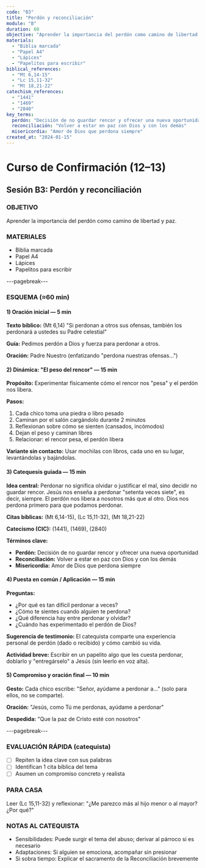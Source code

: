 ```yaml
---
code: "B3"
title: "Perdón y reconciliación"
module: "B"
duration: 60
objective: "Aprender la importancia del perdón como camino de libertad y paz."
materials:
  - "Biblia marcada"
  - "Papel A4"
  - "Lápices"
  - "Papelitos para escribir"
biblical_references:
  - "Mt 6,14-15"
  - "Lc 15,11-32"
  - "Mt 18,21-22"
catechism_references:
  - "1441"
  - "1469"
  - "2840"
key_terms:
  perdón: "Decisión de no guardar rencor y ofrecer una nueva oportunidad"
  reconciliación: "Volver a estar en paz con Dios y con los demás"
  misericordia: "Amor de Dios que perdona siempre"
created_at: "2024-01-15"
---
```


# Curso de Confirmación (12–13)
## Sesión B3: Perdón y reconciliación

### OBJETIVO
Aprender la importancia del perdón como camino de libertad y paz.

### MATERIALES
- Biblia marcada
- Papel A4
- Lápices
- Papelitos para escribir

---pagebreak---

### ESQUEMA (≈60 min)

#### 1) Oración inicial — 5 min
**Texto bíblico:** (Mt 6,14) "Si perdonan a otros sus ofensas, también los perdonará a ustedes su Padre celestial"

**Guía:** Pedimos perdón a Dios y fuerza para perdonar a otros.

**Oración:** Padre Nuestro (enfatizando "perdona nuestras ofensas...")

#### 2) Dinámica: "El peso del rencor" — 15 min
**Propósito:** Experimentar físicamente cómo el rencor nos "pesa" y el perdón nos libera.

**Pasos:**
1. Cada chico toma una piedra o libro pesado
2. Caminan por el salón cargándolo durante 2 minutos
3. Reflexionan sobre cómo se sienten (cansados, incómodos)
4. Dejan el peso y caminan libres
5. Relacionar: el rencor pesa, el perdón libera

**Variante sin contacto:** Usar mochilas con libros, cada uno en su lugar, levantándolas y bajándolas.

#### 3) Catequesis guiada — 15 min
**Idea central:** Perdonar no significa olvidar o justificar el mal, sino decidir no guardar rencor. Jesús nos enseña a perdonar "setenta veces siete", es decir, siempre. El perdón nos libera a nosotros más que al otro. Dios nos perdona primero para que podamos perdonar.

**Citas bíblicas:** (Mt 6,14-15), (Lc 15,11-32), (Mt 18,21-22)

**Catecismo (CIC):** (1441), (1469), (2840)

**Términos clave:**
- **Perdón:** Decisión de no guardar rencor y ofrecer una nueva oportunidad
- **Reconciliación:** Volver a estar en paz con Dios y con los demás
- **Misericordia:** Amor de Dios que perdona siempre

#### 4) Puesta en común / Aplicación — 15 min
**Preguntas:**
- ¿Por qué es tan difícil perdonar a veces?
- ¿Cómo te sientes cuando alguien te perdona?
- ¿Qué diferencia hay entre perdonar y olvidar?
- ¿Cuándo has experimentado el perdón de Dios?

**Sugerencia de testimonio:** El catequista comparte una experiencia personal de perdón (dado o recibido) y cómo cambió su vida.

**Actividad breve:** Escribir en un papelito algo que les cuesta perdonar, doblarlo y "entregárselo" a Jesús (sin leerlo en voz alta).

#### 5) Compromiso y oración final — 10 min
**Gesto:** Cada chico escribe: "Señor, ayúdame a perdonar a..." (solo para ellos, no se comparte).

**Oración:** "Jesús, como Tú me perdonas, ayúdame a perdonar"

**Despedida:** "Que la paz de Cristo esté con nosotros"

---pagebreak---

### EVALUACIÓN RÁPIDA (catequista)
- [ ] Repiten la idea clave con sus palabras
- [ ] Identifican 1 cita bíblica del tema
- [ ] Asumen un compromiso concreto y realista

### PARA CASA
Leer (Lc 15,11-32) y reflexionar: "¿Me parezco más al hijo menor o al mayor? ¿Por qué?"

### NOTAS AL CATEQUISTA
- Sensibilidades: Puede surgir el tema del abuso; derivar al párroco si es necesario
- Adaptaciones: Si alguien se emociona, acompañar sin presionar
- Si sobra tiempo: Explicar el sacramento de la Reconciliación brevemente